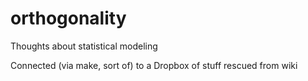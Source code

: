 # orthogonality
Thoughts about statistical modeling

Connected (via make, sort of) to a Dropbox of stuff rescued from wiki
